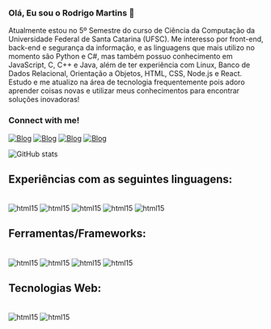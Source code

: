 ### Olá, Eu sou o Rodrigo Martins 👋
Atualmente estou no 5º Semestre do curso de Ciência da Computação da Universidade Federal de Santa Catarina (UFSC). Me interesso por front-end, back-end e segurança da informação, e as linguagens que mais utilizo no momento são Python e C#, mas também possuo conhecimento em JavaScript, C, C++ e Java, além de ter experiência com Linux, Banco de Dados Relacional, Orientação a Objetos, HTML, CSS, Node.js e React. Estudo e me atualizo na área de tecnologia frequentemente pois adoro aprender coisas novas e utilizar meus conhecimentos para encontrar soluções inovadoras!

### Connect with me!

[![Blog](	https://img.shields.io/badge/Gmail-D14836?style=for-the-badge&logo=gmail&logoColor=white)](https://criarmeulink.com.br/u/1741809912)
[![Blog](https://img.shields.io/badge/Instagram-E4405F?style=for-the-badge&logo=instagram&logoColor=white)](https://www.instagram.com/rodrigomds99/)
[![Blog](https://img.shields.io/badge/LinkedIn-0077B5?style=for-the-badge&logo=linkedin&logoColor=white)](https://www.linkedin.com/in/rodrigomds99)
[![Blog](https://img.shields.io/badge/WhatsApp-25D366?style=for-the-badge&logo=whatsapp&logoColor=white)](https://wa.me/5548991618173)

![GitHub stats](https://github-readme-stats.vercel.app/api?username=rodrigomds99&show_icons=true&theme=radical)

## Experiências com as seguintes linguagens:

<div style="display: inline_block"><br/>
<img align ="center" alt="html15" src="https://img.shields.io/badge/Python-14354C?style=for-the-badge&logo=python&logoColor=white"/>
<img align ="center" alt="html15" src="https://img.shields.io/badge/C-00599C?style=for-the-badge&logo=c&logoColor=white"/>
<img align ="center" alt="html15" src="https://img.shields.io/badge/C%2B%2B-00599C?style=for-the-badge&logo=c%2B%2B&logoColor=white"/>
<img align ="center" alt="html15" src="https://img.shields.io/badge/Java-ED8B00?style=for-the-badge&logo=openjdk&logoColor=white"/>
<img align ="center" alt="html15" src="https://img.shields.io/badge/JavaScript-F7DF1E?style=for-the-badge&logo=javascript&logoColor=black"/>
</div>

## Ferramentas/Frameworks:

<div style="display: inline_block"><br/>
<img align ="center" alt="html15" src="https://img.shields.io/badge/Linux-FCC624?style=for-the-badge&logo=linux&logoColor=black"/>
<img align ="center" alt="html15" src="https://img.shields.io/badge/SQLite-07405E?style=for-the-badge&logo=sqlite&logoColor=white"/>
<img align ="center" alt="html15" src="https://img.shields.io/badge/React-20232A?style=for-the-badge&logo=react&logoColor=61DAFB"/>
<img align ="center" alt="html15" src="https://img.shields.io/badge/Node.js-43853D?style=for-the-badge&logo=node.js&logoColor=white"/>
</div>

## Tecnologias Web:

<div style="display: inline_block"><br/>
<img align ="center" alt="html15" src="https://img.shields.io/badge/HTML5-E34F26?style=for-the-badge&logo=html5&logoColor=white"/>
<img align ="center" alt="html15" src="https://img.shields.io/badge/CSS-239120?&style=for-the-badge&logo=css3&logoColor=white"/>
</div>
